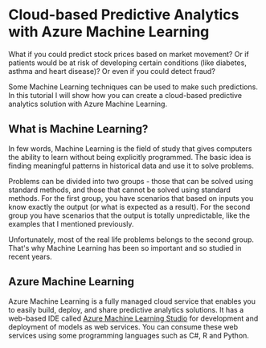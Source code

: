 # Cloud-based Predictive Analytics with Azure Machine Learning

What if you could predict stock prices based on market movement? Or if patients would be at risk of developing certain conditions (like diabetes, asthma and heart disease)? Or even if you could detect fraud?

Some Machine Learning techniques can be used to make such predictions. In this tutorial I will show how you can create a cloud-based predictive analytics solution with Azure Machine Learning.

## What is Machine Learning?

In few words, Machine Learning is the field of study that gives computers the ability to learn without being explicitly programmed. 
The basic idea is finding meaningful patterns in historical data and use it to solve problems.

Problems can be divided into two groups - those that can be solved using standard methods, and those that cannot be solved using standard methods.
For the first group, you have scenarios that based on inputs you know exactly the output (or what is expected as a result).
For the second group you have scenarios that the output is totally unpredictable, like the examples that I mentioned previously.

Unfortunately, most of the real life problems belongs to the second group. 
That's why Machine Learning has been so important and so studied in recent years.

## Azure Machine Learning

Azure Machine Learning is a fully managed cloud service that enables you to easily build, deploy, and share predictive analytics solutions.
It has a web-based IDE called [Azure Machine Learning Studio](https://azure.microsoft.com/en-us/services/machine-learning/) 
for development and deployment of models as web services. 
You can consume these web services using some programming languages such as C#, R and Python.